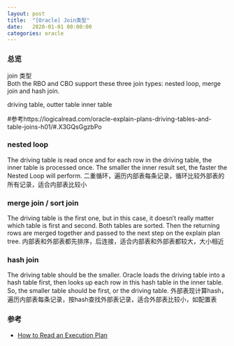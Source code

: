 ```yaml
---
layout: post
title:  "[Oracle] Join类型"
date:   2020-01-01 00:00:00
categories: oracle
---
```


### 总览
join 类型<br/>
Both the RBO and CBO support these three join types: nested loop, merge join and hash join.

driving table, outter table
inner table


#参考https://logicalread.com/oracle-explain-plans-driving-tables-and-table-joins-h01/#.X3GQsGgzbPo
### nested loop
The driving table is read once and for each row in the driving table, the inner table is processed once.  The smaller the inner result set, the faster the Nested Loop will perform.
二重循环，遍历内部表每条记录，循环比较外部表的所有记录，适合内部表比较小

### merge join / sort join
The driving table is the first one, but in this case, it doesn’t really matter which table is first and second.  Both tables are sorted.  Then the returning rows are merged together and passed to the next step on the explain plan tree.
内部表和外部表都先排序，后连接，适合内部表和外部表都较大，大小相近

### hash join
The driving table should be the smaller.  Oracle loads the driving table into a hash table first, then looks up each row in this hash table in the inner table.  So, the smaller table should be first, or the driving table.
外部表现计算hash，遍历内部表每条记录，按hash查找外部表记录，适合外部表比较小，如配置表


### 参考
+ [How to Read an Execution Plan](https://blogs.oracle.com/oraclemagazine/how-to-read-an-execution-plan)